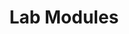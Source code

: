 ---
title: Lab Modules
menu:
  sidebar:
    name: Lab Modules
    identifier: lab-fsdl
    parent: fsdl
    weight: 10
---